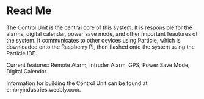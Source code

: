 # Read Me
The Control Unit is the central core of this system. It is responsible for the alarms, digital calendar, power save mode, and other important feautures of the system. It communicates to other devices using Particle, which is downloaded onto the Raspberry Pi, then flashed onto the system using the Particle IDE. 

Current features: Remote Alarm, Intruder Alarm, GPS, Power Save Mode, Digital Calendar

Information for building the Control Unit can be found at embryindustries.weebly.com.
